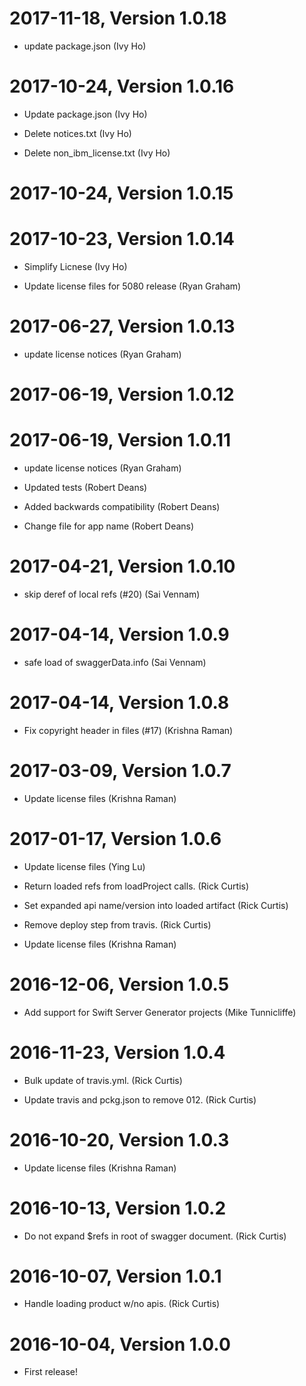 

2017-11-18, Version 1.0.18
==========================

 * update package.json (Ivy Ho)


2017-10-24, Version 1.0.16
==========================

 * Update package.json (Ivy Ho)

 * Delete notices.txt (Ivy Ho)

 * Delete non_ibm_license.txt (Ivy Ho)


2017-10-24, Version 1.0.15
==========================



2017-10-23, Version 1.0.14
==========================

 * Simplify Licnese (Ivy Ho)

 * Update license files for 5080 release (Ryan Graham)


2017-06-27, Version 1.0.13
==========================

 * update license notices (Ryan Graham)


2017-06-19, Version 1.0.12
==========================



2017-06-19, Version 1.0.11
==========================

 * update license notices (Ryan Graham)

 * Updated tests (Robert Deans)

 * Added backwards compatibility (Robert Deans)

 * Change file for app name (Robert Deans)


2017-04-21, Version 1.0.10
==========================

 * skip deref of local refs (#20) (Sai Vennam)


2017-04-14, Version 1.0.9
=========================

 * safe load of swaggerData.info (Sai Vennam)


2017-04-14, Version 1.0.8
=========================

 * Fix copyright header in files (#17) (Krishna Raman)


2017-03-09, Version 1.0.7
=========================

 * Update license files (Krishna Raman)


2017-01-17, Version 1.0.6
=========================

 * Update license files (Ying Lu)

 * Return loaded refs from loadProject calls. (Rick Curtis)

 * Set expanded api name/version into loaded artifact (Rick Curtis)

 * Remove deploy step from travis. (Rick Curtis)

 * Update license files (Krishna Raman)


2016-12-06, Version 1.0.5
=========================

 * Add support for Swift Server Generator projects (Mike Tunnicliffe)


2016-11-23, Version 1.0.4
=========================

 * Bulk update of travis.yml. (Rick Curtis)

 * Update travis and pckg.json to remove 012. (Rick Curtis)


2016-10-20, Version 1.0.3
=========================

 * Update license files (Krishna Raman)


2016-10-13, Version 1.0.2
=========================

 * Do not expand $refs in root of swagger document. (Rick Curtis)


2016-10-07, Version 1.0.1
=========================

 * Handle loading product w/no apis. (Rick Curtis)


2016-10-04, Version 1.0.0
=========================

 * First release!
